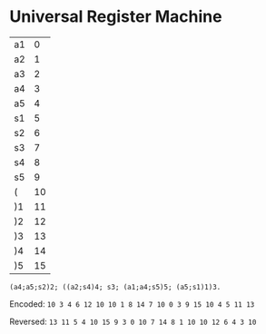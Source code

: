 # Universal Register Machine

|    |    |
|----|----|
| a1 | 0  |
| a2 | 1  |
| a3 | 2  |
| a4 | 3  |
| a5 | 4  |
| s1 | 5  |
| s2 | 6  |
| s3 | 7  |
| s4 | 8  |
| s5 | 9  |
| (  | 10 |
| )1 | 11 |
| )2 | 12 |
| )3 | 13 |
| )4 | 14 |
| )5 | 15 |

`(a4;a5;s2)2; ((a2;s4)4; s3; (a1;a4;s5)5; (a5;s1)1)3.`

Encoded: `10 3 4 6 12 10 10 1 8 14 7 10 0 3 9 15 10 4 5 11 13`

Reversed: `13 11 5 4 10 15 9 3 0 10 7 14 8 1 10 10 12 6 4 3 10`
